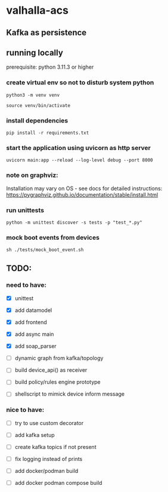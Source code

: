 # valhalla-acs


## Kafka as persistence


## running locally
prerequisite: python 3.11.3 or higher


### create virtual env so not to disturb system python
```shell
python3 -m venv venv
```

```shell
source venv/bin/activate
```

### install dependencies
```shell
pip install -r requirements.txt
```

### start the application using uvicorn as http server
```shell
uvicorn main:app --reload --log-level debug --port 8000
```

### note on graphviz:
Installation may vary on OS - see docs for detailed instructions: https://pygraphviz.github.io/documentation/stable/install.html


### run unittests
```shell 
python -m unittest discover -s tests -p "test_*.py"
```


### mock boot events from devices
```shell
sh ./tests/mock_boot_event.sh
```

## TODO:
### need to have: 
- [x] unittest
- [x] add datamodel
- [x] add frontend
- [x] add async main
- [x] add soap_parser

- [ ] dynamic graph from kafka/topology
- [ ] build device_api() as receiver
- [ ] build policy/rules engine prototype
- [ ] shellscript to mimick device inform message

### nice to have:
- [ ] try to use custom decorator
- [ ] add kafka setup 
- [ ] create kafka topics if not present
- [ ] fix logging instead of prints
- [ ] add docker/podman build
- [ ] add docker podman compose build


